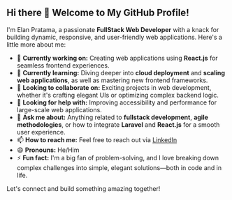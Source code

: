 ## Hi there 👋 Welcome to My GitHub Profile!

I'm Elan Pratama, a passionate **FullStack Web Developer** with a knack for building dynamic, responsive, and user-friendly web applications. Here's a little more about me:

- 🔭 **Currently working on:** Creating web applications using **React.js** for seamless frontend experiences.
- 🌱 **Currently learning:** Diving deeper into **cloud deployment** and **scaling web applications**, as well as mastering new frontend frameworks.
- 👯 **Looking to collaborate on:** Exciting projects in web development, whether it's crafting elegant UIs or optimizing complex backend logic.
- 🤔 **Looking for help with:** Improving accessibility and performance for large-scale web applications.
- 💬 **Ask me about:** Anything related to **fullstack development**, **agile methodologies**, or how to integrate **Laravel** and **React.js** for a smooth user experience.
- 📫 **How to reach me:** Feel free to reach out via [LinkedIn](https://www.linkedin.com/in/elan-pratama/)
- 😄 **Pronouns:** He/Him
- ⚡ **Fun fact:** I'm a big fan of problem-solving, and I love breaking down complex challenges into simple, elegant solutions—both in code and in life.

Let's connect and build something amazing together!
